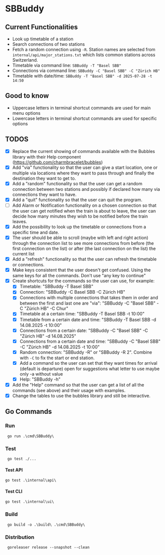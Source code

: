 # SBBuddy

## Current Functionalities
- Look up timetable of a station
- Search connections of two stations
- Fetch a random connection using `-R`. Station names are selected from `internal/api/major_stations.txt` which lists common stations across Switzerland.
- Timetable via command line: `SBBuddy -T "Basel SBB"`
- Connections via command line: `SBBuddy -C "Basel SBB" -C "Zürich HB"`
- Timetable with date/time: `SBBuddy -T "Basel SBB" -d 2025-07-28 -t 14:50`

## Good to know
- Uppercase letters in terminal shortcut commands are used for main menu options
- Lowercase letters in terminal shortcut commands are used for specific options

## TODOS
- [x] Replace the current showing of commands available with the Bubbles library with their Help component (https://github.com/charmbracelet/bubbles)
- [x] Add "via" functionality so that the user can give a start location, one or multiple via locations where they want to pass through and finally the destination they want to get to.
- [x] Add a "random" functionality so that the user can get a random connection between two stations and possibly if declared how many via connections they want to have.
- [x] Add a "quit" functionality so that the user can quit the program.
- [ ] Add Alarm or Notification functionality on a chosen connection so that the user can get notified when the train is about to leave, the user can decide how many minutes they wish to be notified before the train leaves.
- [x] Add the possibility to look up the timetable or connections from a specific time and date.
- [x] The user should be able to scroll (maybe with left and right action) through the connection list to see more connections from before (the first connection on the list) or after (the last connection on the list) the current list
- [x] Add a "refresh" functionality so that the user can refresh the timetable or connections.
- [x] Make keys consistent that the user doesn't get confused. Using the same keys for all the commands. Don't use "any key to continue"
- [x] Create shortcuts for the commands so the user can use, for example:
  - [x] Timetable: "SBBuddy -T Basel SBB"
  - [x] Connection: "SBBuddy -C Basel SBB -C Zürich HB"
  - [x] Connections with multiple connections that takes them in order and between the first and last one are "via": "SBBuddy -C "Basel SBB" -C "Zürich HB" -C Chur"
  - [x] Timetable at a certain time: "SBBuddy -T Basel SBB -t 10:00"
  - [x] Timetable from a certain date and time: "SBBuddy -T Basel SBB -d 14.08.2025 -t 10:00"
  - [x] Connections from a certain date: "SBBuddy -C "Basel SBB" -C "Zürich HB" -d 14.08.2025"
  - [x] Connections from a certain date and time: "SBBuddy -C "Basel SBB" -C "Zürich HB" -d 14.08.2025 -t 10:00"
  - [x] Random connection: "SBBuddy -R" or "SBBuddy -R 2". Combine with `-C` to fix the start or end station.
  - [x] Add a command so the user can set that they want times for arrival (default is departure) open for suggestions what letter to use maybe only -a without value
  - [x] Help: "SBBuddy -h"
- [x] Add the "Help" command so that the user can get a list of all the commands (see above) and their usage with examples.
- [x] Change the tables to use the bubbles library and still be interactive.

## Go Commands

### Run
`` go run .\cmd\SBBuddy\``

### Test
`` go test ./...``

#### Test API
`` go test .\internal\api\ ``

#### Test CLI
`` go test .\internal\ui\ ``

### Build
`` go build -o .\build\ .\cmd\SBBuddy\``

### Distribution
`` goreleaser release --snapshot --clean``


